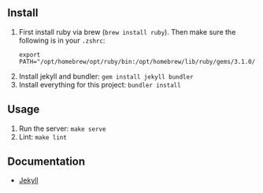 ## Install

1. First install ruby via brew (`brew install ruby`). Then make sure the following is in your `.zshrc`:
   ```
   export PATH="/opt/homebrew/opt/ruby/bin:/opt/homebrew/lib/ruby/gems/3.1.0/bin:$PATH"
   ```
2. Install jekyll and bundler: `gem install jekyll bundler`
3. Install everything for this project: `bundler install`

## Usage

1. Run the server: `make serve`
2. Lint: `make lint`

## Documentation

* [Jekyll](https://jekyllrb.com/docs/)